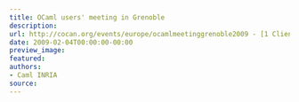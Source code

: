 ```yaml
---
title: OCaml users' meeting in Grenoble
description:
url: http://cocan.org/events/europe/ocamlmeetinggrenoble2009 - [1 Client error: SSL peer certificate or SSH remote key was not OK]
date: 2009-02-04T00:00:00-00:00
preview_image:
featured:
authors:
- Caml INRIA
source:
---
```




